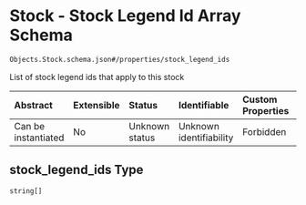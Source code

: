 # Stock - Stock Legend Id Array Schema

```txt
Objects.Stock.schema.json#/properties/stock_legend_ids
```

List of stock legend ids that apply to this stock

| Abstract            | Extensible | Status         | Identifiable            | Custom Properties | Additional Properties | Access Restrictions | Defined In                                                                |
| :------------------ | :--------- | :------------- | :---------------------- | :---------------- | :-------------------- | :------------------ | :------------------------------------------------------------------------ |
| Can be instantiated | No         | Unknown status | Unknown identifiability | Forbidden         | Allowed               | none                | [Stock.schema.json*](../objects/Stock.schema.json "open original schema") |

## stock_legend_ids Type

`string[]`
